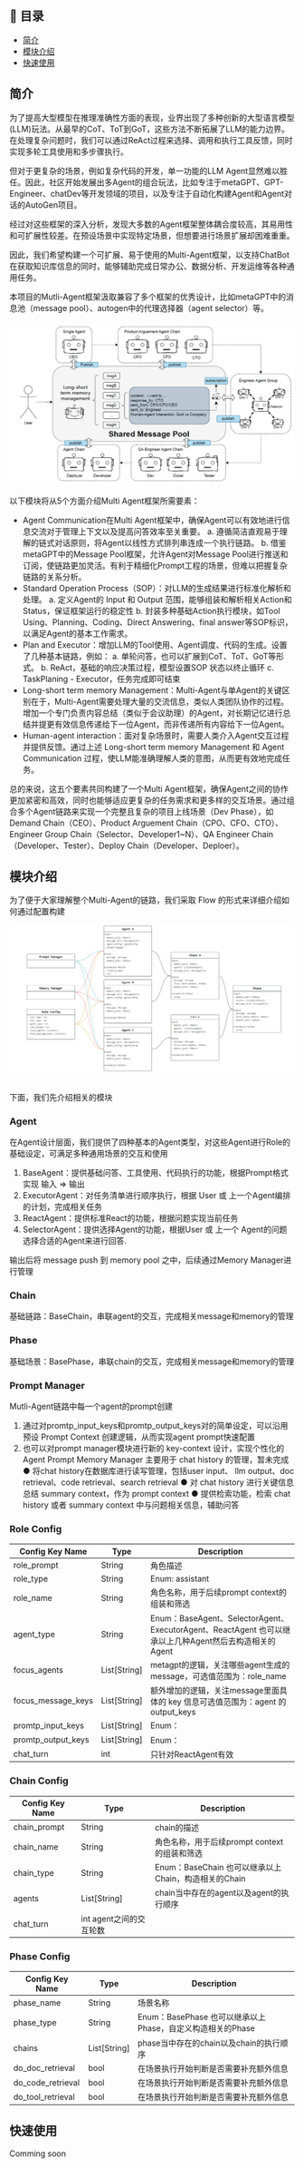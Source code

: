 
## 📜 目录
- [简介](#简介)
- [模块介绍](#模块介绍)
- [快速使用](#快速使用)


## 简介

为了提高大型模型在推理准确性方面的表现，业界出现了多种创新的大型语言模型(LLM)玩法。从最早的CoT、ToT到GoT，这些方法不断拓展了LLM的能力边界。在处理复杂问题时，我们可以通过ReAct过程来选择、调用和执行工具反馈，同时实现多轮工具使用和多步骤执行。

但对于更复杂的场景，例如复杂代码的开发，单一功能的LLM Agent显然难以胜任。因此，社区开始发展出多Agent的组合玩法，比如专注于metaGPT、GPT-Engineer、chatDev等开发领域的项目，以及专注于自动化构建Agent和Agent对话的AutoGen项目。

经过对这些框架的深入分析，发现大多数的Agent框架整体耦合度较高，其易用性和可扩展性较差。在预设场景中实现特定场景，但想要进行场景扩展却困难重重。

因此，我们希望构建一个可扩展、易于使用的Multi-Agent框架，以支持ChatBot在获取知识库信息的同时，能够辅助完成日常办公、数据分析、开发运维等各种通用任务。

本项目的Mutli-Agent框架汲取兼容了多个框架的优秀设计，比如metaGPT中的消息池（message pool）、autogen中的代理选择器（agent selector）等。

<div align=center>
  <img src="../docs_imgs/luban.png" alt="图片">
</div>

以下模块将从5个方面介绍Multi Agent框架所需要素：
- Agent Communication在Multi Agent框架中，确保Agent可以有效地进行信息交流对于管理上下文以及提高问答效率至关重要。
  a. 遵循简洁直观易于理解的链式对话原则，将Agent以线性方式排列串连成一个执行链路。
  b. 借鉴metaGPT中的Message Pool框架，允许Agent对Message Pool进行推送和订阅，使链路更加灵活。有利于精细化Prompt工程的场景，但难以把握复杂链路的关系分析。
- Standard Operation Process（SOP）：对LLM的生成结果进行标准化解析和处理。
  a. 定义Agent的 Input 和 Output 范围，能够组装和解析相关Action和Status，保证框架运行的稳定性
  b. 封装多种基础Action执行模块，如Tool Using、Planning、Coding、Direct Answering、final answer等SOP标识，以满足Agent的基本工作需求。 
- Plan and Executor：增加LLM的Tool使用、Agent调度、代码的生成。设置了几种基本链路，例如：
  a. 单轮问答，也可以扩展到CoT、ToT、GoT等形式。
  b. ReAct，基础的响应决策过程，模型设置SOP 状态以终止循环
  c. TaskPlaning - Executor，任务完成即可结束
- Long-short term memory Management：Multi-Agent与单Agent的关键区别在于，Multi-Agent需要处理大量的交流信息，类似人类团队协作的过程。增加一个专门负责内容总结（类似于会议助理）的Agent，对长期记忆进行总结并提更有效信息传递给下一位Agent，而非传递所有内容给下一位Agent。
- Human-agent interaction：面对复杂场景时，需要人类介入Agent交互过程并提供反馈。通过上述 Long-short term memory Management 和 Agent Communication 过程，使LLM能准确理解人类的意图，从而更有效地完成任务。

总的来说，这五个要素共同构建了一个Multi Agent框架，确保Agent之间的协作更加紧密和高效，同时也能够适应更复杂的任务需求和更多样的交互场景。通过组合多个Agent链路来实现一个完整且复杂的项目上线场景（Dev Phase），如Demand Chain（CEO）、Product Arguement Chain（CPO、CFO、CTO）、Engineer Group Chain（Selector、Developer1~N）、QA Engineer Chain（Developer、Tester）、Deploy Chain（Developer、Deploer）。



## 模块介绍
为了便于大家理解整个Multi-Agent的链路，我们采取 Flow 的形式来详细介绍如何通过配置构建

<div align=center>
  <img src="../docs_imgs/agent-flow.png" alt="图片">
</div>


<br>下面，我们先介绍相关的模块<br>

### Agent
在Agent设计层面，我们提供了四种基本的Agent类型，对这些Agent进行Role的基础设定，可满足多种通用场景的交互和使用
1. BaseAgent：提供基础问答、工具使用、代码执行的功能，根据Prompt格式实现 输入 => 输出
2. ExecutorAgent：对任务清单进行顺序执行，根据 User 或 上一个Agent编排的计划，完成相关任务
3. ReactAgent：提供标准React的功能，根据问题实现当前任务
4. SelectorAgent：提供选择Agent的功能，根据User 或 上一个 Agent的问题选择合适的Agent来进行回答.

输出后将 message push 到 memory pool 之中，后续通过Memory Manager进行管理

### Chain
基础链路：BaseChain，串联agent的交互，完成相关message和memory的管理

### Phase
基础场景：BasePhase，串联chain的交互，完成相关message和memory的管理

### Prompt Manager
Mutli-Agent链路中每一个agent的prompt创建
1. 通过对promtp_input_keys和promtp_output_keys对的简单设定，可以沿用预设 Prompt Context 创建逻辑，从而实现agent prompt快速配置
2. 也可以对prompt manager模块进行新的 key-context 设计，实现个性化的 Agent Prompt
Memory Manager
主要用于 chat history 的管理，暂未完成
● 将chat history在数据库进行读写管理，包括user input、 llm output、doc retrieval、code retrieval、search retrieval
● 对 chat history 进行关键信息总结 summary context，作为 prompt context
● 提供检索功能，检索 chat history 或者 summary context 中与问题相关信息，辅助问答

### Role Config
|Config Key Name|	Type|	Description|
| ------------------ | ---------- | ---------- |
|role_prompt|	String	|角色描述|
|role_type	|String	|Enum: assistant|
|role_name	|String	|角色名称，用于后续prompt context的组装和筛选|
|agent_type	|String	|Enum：BaseAgent、SelectorAgent、ExecutorAgent、ReactAgent 也可以继承以上几种Agent然后去构造相关的Agent|
|focus_agents	|List[String]	|metagpt的逻辑，关注哪些agent生成的message，可选值范围为：role_name
|focus_message_keys	|List[String]|	额外增加的逻辑，关注message里面具体的 key 信息可选值范围为：agent 的 output_keys|
|promtp_input_keys	|List[String]	|Enum：|
|promtp_output_keys	|List[String]	|Enum：|
|chat_turn	|int	|只针对ReactAgent有效|


### Chain Config
|Config Key Name|	Type	|Description|
| ------------------ | ---------- | ---------- |
|chain_prompt	|String|	chain的描述|
|chain_name|	String	|角色名称，用于后续prompt context的组装和筛选|
|chain_type|	String|	Enum：BaseChain 也可以继承以上Chain，构造相关的Chain
|agents	|List[String]	|chain当中存在的agent以及agent的执行顺序|
|chat_turn	|int	agent之间的交互轮数|


### Phase Config
|Config Key Name	|Type	|Description|
| ------------------ | ---------- | ---------- |
|phase_name|	String|	场景名称|
|phase_type	|String	|Enum：BasePhase 也可以继承以上Phase，自定义构造相关的Phase|
|chains	|List[String]	|phase当中存在的chain以及chain的执行顺序|
|do_doc_retrieval	|bool	|在场景执行开始判断是否需要补充额外信息|
|do_code_retrieval|	bool	|在场景执行开始判断是否需要补充额外信息|
|do_tool_retrieval	|bool	|在场景执行开始判断是否需要补充额外信息|


## 快速使用
Comming soon